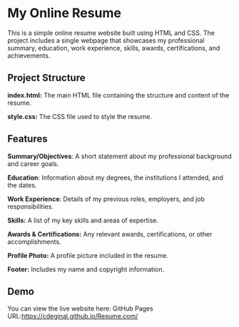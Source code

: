 

# My Online Resume

This is a simple online resume website built using HTML and CSS. The project includes a single webpage that showcases my professional summary, education, work experience, skills, awards, certifications, and achievements.

## Project Structure

**index.html:** The main HTML file containing the structure and content of the resume.

**style.css:** The CSS file used to style the resume.

## Features


**Summary/Objectives**: A short statement about my professional background and career goals.

**Education**: Information about my degrees, the institutions I attended, and the dates.

**Work Experience**: Details of my previous roles, employers, and job responsibilities.

**Skills:** A list of my key skills and areas of expertise.

**Awards & Certifications:** Any relevant awards, certifications, or other accomplishments.

**Profile Photo:** A profile picture included in the resume.

**Footer:** Includes my name and copyright information.


## Demo
You can view the live website here: GitHub Pages URL:https://cdeginal.github.io/Resume.com/
